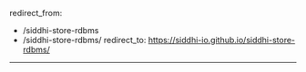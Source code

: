 redirect_from:
  - /siddhi-store-rdbms
  - /siddhi-store-rdbms/
redirect_to: https://siddhi-io.github.io/siddhi-store-rdbms/
---
